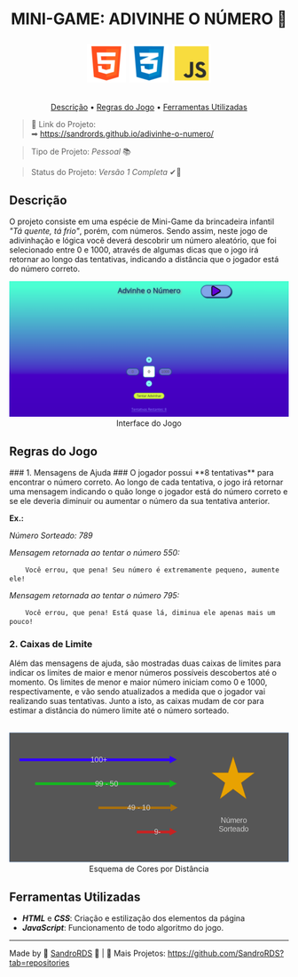 <h1> 
<p align="center"> MINI-GAME: ADIVINHE O NÚMERO 🎲 </p>

<p align="center"> 
    <img src="images/html.png">
    <img src="images/css.png">
    <img src="images/javascript.png">
</p>
</h1>

<p align="center"> 
<a href="#descricao">Descrição</a> &bull; <a href="#regras">Regras do Jogo</a> &bull; <a href="#ferramentas">Ferramentas Utilizadas</a>
</p>

> &#x1F517; Link do Projeto:  
&#x27A1; https://sandrords.github.io/adivinhe-o-numero/

> Tipo de Projeto: *Pessoal* &#x1F4DA;

> Status do Projeto: *Versão 1 Completa* &#10004;&#x1F6A7;

<h2 id="descricao"> Descrição </h2>

O projeto consiste em uma espécie de Mini-Game da brincadeira infantil *"Tá quente, tá frio"*, porém, com números. Sendo assim, neste jogo de adivinhação e lógica você deverá descobrir um número aleatório, que foi selecionado entre 0 e 1000, através de algumas dicas que o jogo irá retornar ao longo das tentativas, indicando a distância que o jogador está do número correto.

<p align="center">
<img src="images/interface.png" width="800px">
<br>
Interface do Jogo
</p>

<h2 id="regras"> Regras do Jogo </h2>
### 1. Mensagens de Ajuda ###
O jogador possui **8 tentativas** para encontrar o número correto. Ao longo de cada tentativa, o jogo irá retornar uma mensagem indicando o quão longe o jogador está do número correto e se ele deveria diminuir ou aumentar o número da sua tentativa anterior.

**Ex.:**

*Número Sorteado: 789*

*Mensagem retornada ao tentar o número 550:*

```
    Você errou, que pena! Seu número é extremamente pequeno, aumente ele!
```

*Mensagem retornada ao tentar o número 795:*

```
    Você errou, que pena! Está quase lá, diminua ele apenas mais um pouco!
```

### 2. Caixas de Limite ###
Além das mensagens de ajuda, são mostradas duas caixas de limites para indicar os limites de maior e menor números possíveis descobertos até o momento. Os limites de menor e maior número iniciam como 0 e 1000, respectivamente, e vão sendo atualizados a medida que o jogador vai realizando suas tentativas. Junto a isto, as caixas mudam de cor para estimar a distância do número limite até o número sorteado.
<p align="center">
<br>
<img src="images/esquema_de_cores.png" width="600px">
<br>
Esquema de Cores por Distância
</p>

<h2 id="ferramentas"> Ferramentas Utilizadas </h2>

* ***HTML*** e ***CSS***: Criação e estilização dos elementos da página
* ***JavaScript***: Funcionamento de todo algoritmo do jogo.

---
Made by &#128153; [SandroRDS](https://www.linkedin.com/in/sandro-rosa-de-souza-02a5bb241/) &#128153; | &#x1F47E; Mais Projetos: https://github.com/SandroRDS?tab=repositories
